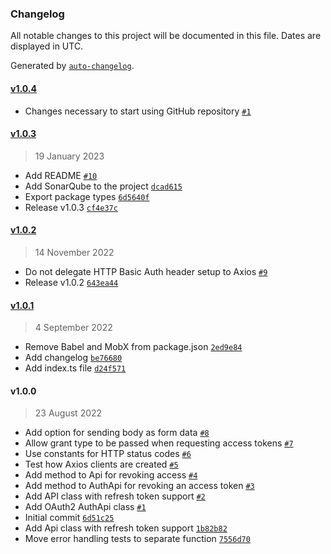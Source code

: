 ### Changelog

All notable changes to this project will be documented in this file. Dates are displayed in UTC.

Generated by [`auto-changelog`](https://github.com/CookPete/auto-changelog).

#### [v1.0.4](https://github.com/amalgamaco/http-api-client/compare/v1.0.3...v1.0.4)

- Changes necessary to start using GitHub repository [`#1`](https://github.com/amalgamaco/http-api-client/pull/1)

#### [v1.0.3](https://github.com/amalgamaco/http-api-client/compare/v1.0.2...v1.0.3)

> 19 January 2023

- Add README [`#10`](https://github.com/amalgamaco/http-api-client/pull/10)
- Add SonarQube to the project [`dcad615`](https://github.com/amalgamaco/http-api-client/commit/dcad615895876e71fb0f685b19adcfd0b40b2e84)
- Export package types [`6d5640f`](https://github.com/amalgamaco/http-api-client/commit/6d5640f3b056002d616a1d1bc47bf44389f614f4)
- Release v1.0.3 [`cf4e37c`](https://github.com/amalgamaco/http-api-client/commit/cf4e37c576cc107bad79fda5b95e066def5bdada)

#### [v1.0.2](https://github.com/amalgamaco/http-api-client/compare/v1.0.1...v1.0.2)

> 14 November 2022

- Do not delegate HTTP Basic Auth header setup to Axios [`#9`](https://github.com/amalgamaco/http-api-client/pull/9)
- Release v1.0.2 [`643ea44`](https://github.com/amalgamaco/http-api-client/commit/643ea44dcf903c459712b5a714164c2c8699accc)

#### [v1.0.1](https://github.com/amalgamaco/http-api-client/compare/v1.0.0...v1.0.1)

> 4 September 2022

- Remove Babel and MobX from package.json [`2ed9e84`](https://github.com/amalgamaco/http-api-client/commit/2ed9e845b4bbcadc3661812d8e6a400556c05503)
- Add changelog [`be76680`](https://github.com/amalgamaco/http-api-client/commit/be766800e07a1911ad52e6f5fa9619b07662944a)
- Add index.ts file [`d24f571`](https://github.com/amalgamaco/http-api-client/commit/d24f571eaef64a5a5f8e2a8fa88434857d58552a)

#### v1.0.0

> 23 August 2022

- Add option for sending body as form data [`#8`](https://github.com/amalgamaco/http-api-client/pull/8)
- Allow grant type to be passed when requesting access tokens [`#7`](https://github.com/amalgamaco/http-api-client/pull/7)
- Use constants for HTTP status codes [`#6`](https://github.com/amalgamaco/http-api-client/pull/6)
- Test how Axios clients are created [`#5`](https://github.com/amalgamaco/http-api-client/pull/5)
- Add method to Api for revoking access [`#4`](https://github.com/amalgamaco/http-api-client/pull/4)
- Add method to AuthApi for revoking an access token [`#3`](https://github.com/amalgamaco/http-api-client/pull/3)
- Add API class with refresh token support [`#2`](https://github.com/amalgamaco/http-api-client/pull/2)
- Add OAuth2 AuthApi class [`#1`](https://github.com/amalgamaco/http-api-client/pull/1)
- Initial commit [`6d51c25`](https://github.com/amalgamaco/http-api-client/commit/6d51c25f6a0328a23eb2f28387cc7e6f1c59b09f)
- Add Api class with refresh token support [`1b82b82`](https://github.com/amalgamaco/http-api-client/commit/1b82b82baa04d4fe7f7f47c5a9cb8812f0db41c9)
- Move error handling tests to separate function [`7556d70`](https://github.com/amalgamaco/http-api-client/commit/7556d70445a7b94da58452222f4489da039a7228)
